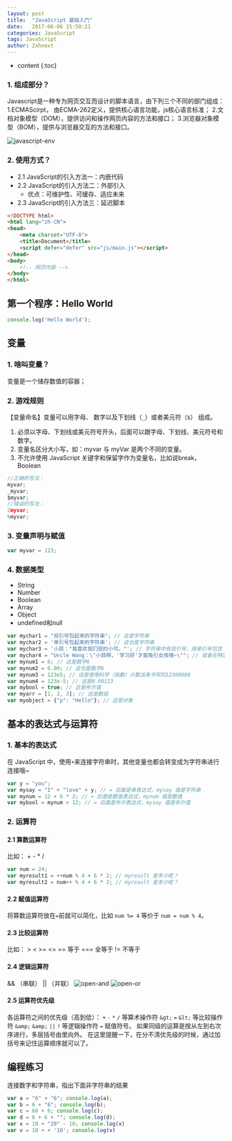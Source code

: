 ```yaml
---
layout: post
title:  "JavaScript 基础入门"
date:   2017-06-06 15:50:21
categories: JavaScript
tags: JavaScript
author: Zxhnext
---
```


* content
{:toc}

### 1. 组成部分？
Javascript是一种专为网页交互而设计的脚本语言，由下列三个不同的部门组成：
1.ECMAScirpt， 由ECMA-262定义，提供核心语言功能，js核心语言标准；
2.文档对象模型（DOM），提供访问和操作网页内容的方法和接口；
3.浏览器对象模型（BOM），提供与浏览器交互的方法和接口。

![javascript-env](https://ww4.sinaimg.cn/large/006tNbRwgy1fcx2kxi8zqj30m609gjsa.jpg)

### 2. 使用方式？
* 2.1 JavaScript的引入方法一：内嵌代码
* 2.2 JavaScript的引入方法二：外部引入
  - 优点：可维护性、可缓存、适应未来
* 2.3 JavaScript的引入方法三：延迟脚本

```html
<!DOCTYPE html>
<html lang="zh-CN">
<head>
    <meta charset="UTF-8">
    <title>Document</title>
    <script defer="defer" src="js/main.js"></script>
</head>
<body>
    <!-- 网页内容 -->
</body>
</html>
```

## 第一个程序：Hello World

```javascript
console.log('Hello World');
```

## 变量

### 1. 啥叫变量？
变量是一个储存数值的容器；
### 2. 游戏规则

【变量命名】变量可以用字母、 数字以及下划线（`_`）或者美元符（`$`） 组成。
1. 必须以字母、下划线或美元符号开头，后面可以跟字母、下划线、美元符号和数字。
2. 变量名区分大小写，如：myvar 与 myVar 是两个不同的变量。
3. 不允许使用 JavaScript 关键字和保留字作为变量名，比如说break， Boolean

```javascript
//正确的写法：
myvar;
_myvar;
$myvar;
//错误的写法：
2myvar;
%myvar;
```

### 3. 变量声明与赋值

```javascript
var myvar = 123;
```
### 4. 数据类型

* String
* Number
* Boolean
* Array
* Object
* undefined和null

```javascript
var mychar1 = "双引号包起来的字符串"; // 这是字符串
var mychar2 = '单引号包起来的字符串'; // 这也是字符串
var mychar3 = '小蒜："我喜欢我们班的小可。"'; // 字符串中有双引号，用单引号包含
var mychar4 = "Uncle Wang：\"小蒜啊，'学习好'才能吸引女孩哦~\""; // 或者在特定符号（引号）前使用 \ 符号，使其转义输出
var mynum1 = 6; // 这是数字6
var mynum2 = 6.00; // 这也是数字6
var mynum3 = 123e5; // 这是使用科学（指数）计数法来书写的12300000
var mynum4 = 123e-5; // 这是0.00123
var mybool = true; // 这是布尔值
var myarr = [1, 2, 3]; // 这是数组
var myobject = {"p": "Hello"}; // 这是对象
```

## 基本的表达式与运算符

### 1. 基本的表达式
在 JavaScript 中，使用`+`来连接字符串时，其他变量也都会转变成为字符串进行连接哦~

```javascript
var y = "you";
var mysay = "I" + "love" + y; // = 后面是串表达式，mysay 值是字符串
var mynum = 12 + 6 * 2; // = 后面是数值表达式，mynum 值是数值
var mybool = mynum > 12; // = 后面是布尔表达式，mysay 值是布尔值
```

### 2. 运算符

#### 2.1 算数运算符

比如： + - * /

```javascript
var num = 24;
var myresult1 = ++num % 4 + 6 * 2; // myresult 是多少呢？
var myresult2 = num++ % 4 + 6 * 2; // myresult 是多少呢？
```

#### 2.2 赋值运算符
将算数运算符放在`=`前就可以简化，比如 `num %= 4` 等价于 `num = num % 4`。

#### 2.3 比较运算符
比如： >  <  >=  <=
== 等于
=== 全等于
!= 不等于

#### 2.4 逻辑运算符
&& （串联）
|| （并联）
![open-and](https://ww2.sinaimg.cn/large/006tNbRwgy1fcx2jgmfdzj30d306tjrm.jpg)
![open-or](https://ww2.sinaimg.cn/large/006tNbRwgy1fcx2jgza9ej30a606hjrm.jpg)

#### 2.5 运算符优先级
各运算符之间的优先级（高到低）：
`+` `-` `*` `/` 等算术操作符
`&gt;` `=` `&lt;` 等比较操作符
`&amp;` `&amp;` `||` `!` 等逻辑操作符
`=` 赋值符号。
如果同级的运算是按从左到右次序进行，多层括号由里向外。
在这里提醒一下，在分不清优先级的时候，通过加括号来记住运算顺序就可以了。

## 编程练习
连接数字和字符串，指出下面非字符串的结果

```javascript
var a = "6" + "6"; console.log(a);
var b = 6 + "6"; console.log(b);
var c = 60 + 6; console.log(c);
var d = 6 + 6 + ""; console.log(d);
var x = 10 + "20" - 10; console.log(x)
var v = 10 + + '10'; console.log(v)
```